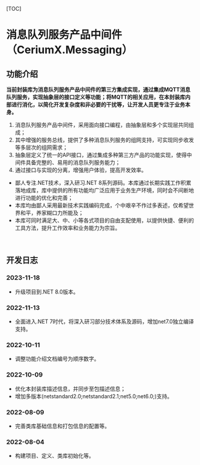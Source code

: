 [TOC]

# 消息队列服务产品中间件（CeriumX.Messaging）

## 功能介绍

**当前封装库为消息队列服务产品中间件的第三方集成实现，通过集成MQTT消息队列服务，实现抽象层的接口定义等功能；将MQTT的相关应用，在本封装库内部进行消化，以简化开发复杂度和非必要的干扰等，让开发人员更专注于业务本身。**

1. 消息队列服务产品中间件，采用面向接口编程，由抽象层和多个实现层共同组成；
2. 其中增强的服务总线，提供了多种消息队列服务的组网支持，可实现同步收发等多层次的组网需求；
3. 抽象层定义了统一的API接口，通过集成多种第三方产品的功能实现，使得中间件具备完整的、易用的消息队列服务能力；
4. 通过接口与实现的分离，增强用户体验，提高开发效率。

- 鄙人专注.NET技术，深入研习.NET 8系列源码。本库通过长期实践工作积累落地成库，库中提供的所有功能均广泛应用于业务生产环境，同时会不间断地进行功能的优化和完善；
- 本库均由鄙人采用最新技术实践编码完成，个中艰辛不作过多表述，仅希望世界和平，养家糊口力所能及；
- 本库可同时满足大、中、小等各式项目的自由支配使用，以提供快捷、便利的工具方法，提升工作效率和业务能力为宗旨。

<br>

## 开发日志

### 2023-11-18
- 升级项目到.NET 8.0版本。

### 2022-11-13
- 全面进入.NET 7时代，将深入研习部分技术体系及源码，增加net7.0独立编译支持。

### 2022-10-11
- 调整功能介绍文档编号为顺序数字。

### 2022-10-09
- 优化本封装库描述信息，并同步至包描述信息；
- 增加多版本(netstandard2.0;netstandard2.1;net5.0;net6.0;)支持。

### 2022-08-09
- 完善类库基础信息和打包信息的配置等。

### 2022-08-04
- 构建项目、定义、类库初始化等。
